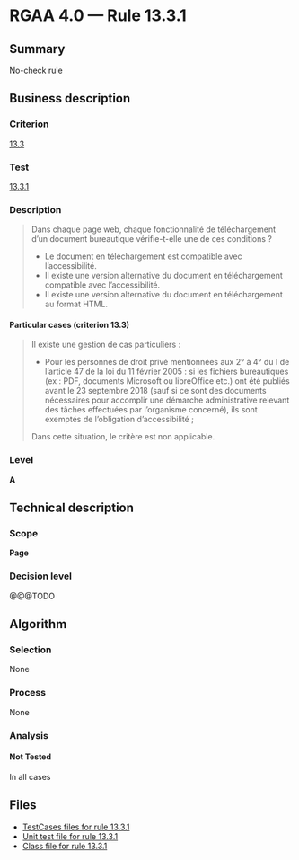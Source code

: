 # RGAA 4.0 — Rule 13.3.1

## Summary

No-check rule

## Business description

### Criterion

[13.3](https://www.numerique.gouv.fr/publications/rgaa-accessibilite/methode/criteres/#crit-13-3)

### Test

[13.3.1](https://www.numerique.gouv.fr/publications/rgaa-accessibilite/methode/criteres/#test-13-3-1)

### Description

> Dans chaque page web, chaque fonctionnalité de téléchargement d’un document bureautique vérifie-t-elle une de ces conditions ?
> 
> * Le document en téléchargement est compatible avec l’accessibilité.
> * Il existe une version alternative du document en téléchargement compatible avec l’accessibilité.
> * Il existe une version alternative du document en téléchargement au format HTML.

#### Particular cases (criterion 13.3)

> Il existe une gestion de cas particuliers :
> 
> * Pour les personnes de droit privé mentionnées aux 2° à 4° du I de l’article 47 de la loi du 11 février 2005 : si les fichiers bureautiques (ex : PDF, documents Microsoft ou libreOffice etc.) ont été publiés avant le 23 septembre 2018 (sauf si ce sont des documents nécessaires pour accomplir une démarche administrative relevant des tâches effectuées par l’organisme concerné), ils sont exemptés de l’obligation d’accessibilité ;
> 
> Dans cette situation, le critère est non applicable.

### Level

**A**


## Technical description

### Scope

**Page**

### Decision level

@@@TODO


## Algorithm

### Selection

None

### Process

None

### Analysis

#### Not Tested

In all cases


## Files

- [TestCases files for rule 13.3.1](https://gitlab.com/asqatasun/Asqatasun/-/tree/v5/rules/rules-rgaa4.0/src/test/resources/testcases/rgaa40/Rgaa40Rule130301/)
- [Unit test file for rule 13.3.1](https://gitlab.com/asqatasun/Asqatasun/-/blob/v5/rules/rules-rgaa4.0/src/test/java/org/asqatasun/rules/rgaa40/Rgaa40Rule130301Test.java)
- [Class file for rule 13.3.1](https://gitlab.com/asqatasun/Asqatasun/-/blob/v5/rules/rules-rgaa4.0/src/main/java/org/asqatasun/rules/rgaa40/Rgaa40Rule130301.java)


